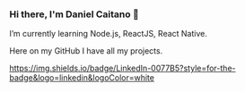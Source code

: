 ### Hi there, I'm Daniel Caitano 👋

I’m currently learning Node.js, ReactJS, React Native.<br/>

Here on my GitHub I have all my projects. 

<a href="https://www.linkedin.com/in/daniel-caitano-9b81851b1/">https://img.shields.io/badge/LinkedIn-0077B5?style=for-the-badge&logo=linkedin&logoColor=white</a>

<!--
**Caitano09/Caitano09** is a ✨ _special_ ✨ repository because its `README.md` (this file) appears on your GitHub profile.

Here are some ideas to get you started:

- 🔭 I’m currently working on ...
- 🌱 I’m currently learning ...
- 👯 I’m looking to collaborate on ...
- 🤔 I’m looking for help with ...
- 💬 Ask me about ...
- 📫 How to reach me: ...
- 😄 Pronouns: ...
- ⚡ Fun fact: ...
-->
